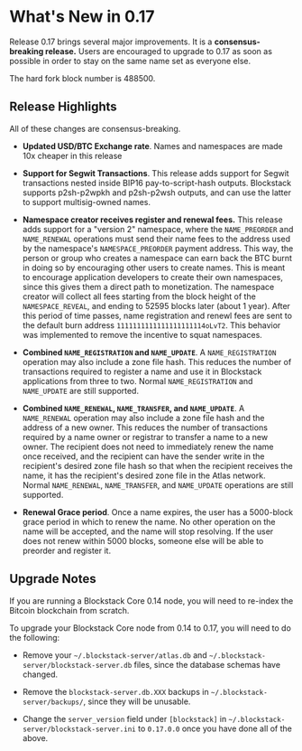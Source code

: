 What's New in 0.17
==================

Release 0.17 brings several major improvements.  It is a **consensus-breaking release.**  Users are encouraged to upgrade to 0.17 as soon as possible in order to stay on the same name set as everyone else.

The hard fork block number is 488500.

Release Highlights
------------------

All of these changes are consensus-breaking.

* **Updated USD/BTC Exchange rate**.  Names and namespaces are made 10x cheaper in this release

* **Support for Segwit Transactions**.  This release adds support for Segwit transactions nested inside BIP16 pay-to-script-hash outputs.  Blockstack supports p2sh-p2wpkh and p2sh-p2wsh outputs, and can use the latter to support multisig-owned names.

* **Namespace creator receives register and renewal fees.**  This release adds support for a "version 2" namespace, where the `NAME_PREORDER` and `NAME_RENEWAL` operations must send their name fees to the address used by the namespace's `NAMESPACE_PREORDER` payment address.  This way, the person or group who creates a namespace can earn back the BTC burnt in doing so by encouraging other users to create names.  This is meant to encourage application developers to create their own namespaces, since this gives them a direct path to monetization.  The namespace creator will collect all fees starting from the block height of the `NAMESPACE_REVEAL`, and ending to 52595 blocks later (about 1 year).  After this period of time passes, name registration and renewl fees are sent to the default burn address `1111111111111111111114oLvT2`.  This behavior was implemented to remove the incentive to squat namespaces.

* **Combined `NAME_REGISTRATION` and `NAME_UPDATE`**.  A `NAME_REGISTRATION` operation may also include a zone file hash.  This reduces the number of transactions required to register a name and use it in Blockstack applications from three to two.  Normal `NAME_REGISTRATION` and `NAME_UPDATE` are still supported.

* **Combined `NAME_RENEWAL`, `NAME_TRANSFER`, and `NAME_UPDATE`**.  A `NAME_RENEWAL` operation may also include a zone file hash and the address of a new owner.  This reduces the number of transactions required by a name owner or registrar to transfer a name to a new owner.  The recipient does not need to immediately renew the name once received, and the recipient can have the sender write in the recipient's desired zone file hash so that when the recipient receives the name, it has the recipient's desired zone file in the Atlas network.  Normal `NAME_RENEWAL`, `NAME_TRANSFER`, and `NAME_UPDATE` operations are still supported.

* **Renewal Grace period**.  Once a name expires, the user has a 5000-block grace period in which to renew the name.  No other operation on the name will be accepted, and the name will stop resolving.  If the user does not renew within 5000 blocks, someone else will be able to preorder and register it.

Upgrade Notes
-------------

If you are running a Blockstack Core 0.14 node, you will need to re-index the Bitcoin blockchain from scratch.

To upgrade your Blockstack Core node from 0.14 to 0.17, you will need to do the following:

* Remove your `~/.blockstack-server/atlas.db` and `~/.blockstack-server/blockstack-server.db` files, since the database schemas have changed.

* Remove the `blockstack-server.db.XXX` backups in `~/.blockstack-server/backups/`, since they will be unusable.

* Change the `server_version` field under `[blockstack]` in `~/.blockstack-server/blockstack-server.ini` to `0.17.0.0` once you have done all of the above.

